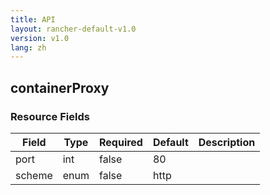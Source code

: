 ```yaml
---
title: API
layout: rancher-default-v1.0
version: v1.0
lang: zh
---
```


## containerProxy





### Resource Fields

Field | Type | Required | Default | Description
---|---|---|---|---
port | int | false | 80 | 
scheme | enum | false | http | 

